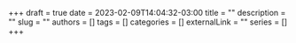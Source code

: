 +++ 
draft = true
date = 2023-02-09T14:04:32-03:00
title = ""
description = ""
slug = ""
authors = []
tags = []
categories = []
externalLink = ""
series = []
+++
